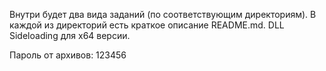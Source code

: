 Внутри будет два вида заданий (по соответствующим директориям).
В каждой из директорий есть краткое описание README.md.
DLL Sideloading для x64 версии.

Пароль от архивов: 123456
